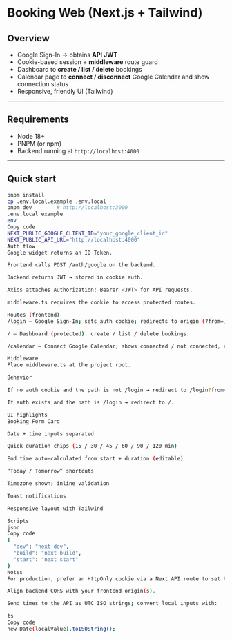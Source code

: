 # Booking Web (Next.js + Tailwind)

## Overview

- Google Sign-In → obtains **API JWT**
- Cookie-based session + **middleware** route guard
- Dashboard to **create / list / delete** bookings
- Calendar page to **connect / disconnect** Google Calendar and show connection status
- Responsive, friendly UI (Tailwind)

---

## Requirements

- Node 18+
- PNPM (or npm)
- Backend running at `http://localhost:4000`

---

## Quick start

```bash
pnpm install
cp .env.local.example .env.local
pnpm dev        # http://localhost:3000
.env.local example
env
Copy code
NEXT_PUBLIC_GOOGLE_CLIENT_ID="your_google_client_id"
NEXT_PUBLIC_API_URL="http://localhost:4000"
Auth flow
Google widget returns an ID Token.

Frontend calls POST /auth/google on the backend.

Backend returns JWT → stored in cookie auth.

Axios attaches Authorization: Bearer <JWT> for API requests.

middleware.ts requires the cookie to access protected routes.

Routes (frontend)
/login — Google Sign-In; sets auth cookie; redirects to origin (?from=).

/ — Dashboard (protected): create / list / delete bookings.

/calendar — Connect Google Calendar; shows connected / not connected, re-authorize, disconnect.

Middleware
Place middleware.ts at the project root.

Behavior

If no auth cookie and the path is not /login → redirect to /login?from=<path>.

If auth exists and the path is /login → redirect to /.

UI highlights
Booking Form Card

Date + time inputs separated

Quick duration chips (15 / 30 / 45 / 60 / 90 / 120 min)

End time auto-calculated from start + duration (editable)

“Today / Tomorrow” shortcuts

Timezone shown; inline validation

Toast notifications

Responsive layout with Tailwind

Scripts
json
Copy code
{
  "dev": "next dev",
  "build": "next build",
  "start": "next start"
}
Notes
For production, prefer an HttpOnly cookie via a Next API route to set the token server-side.

Align backend CORS with your frontend origin(s).

Send times to the API as UTC ISO strings; convert local inputs with:

ts
Copy code
new Date(localValue).toISOString();